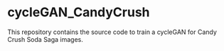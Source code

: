 # cycleGAN_CandyCrush

This repository contains the source code to train a cycleGAN for Candy Crush Soda Saga images.
